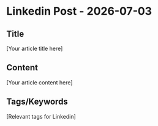 # Linkedin Post - 2026-07-03

## Title
[Your article title here]

## Content
[Your article content here]

## Tags/Keywords
[Relevant tags for Linkedin]
